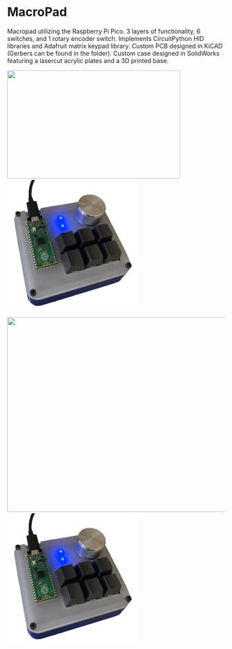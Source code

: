 # MacroPad

Macropad utilizing the Raspberry Pi Pico. 3 layers of functionality, 6 switches, and 1 rotary encoder switch. Implements CircuitPython HID libraries and Adafruit matrix keypad library. Custom PCB designed in KiCAD (Gerbers can be found in the folder). Custom case designed in SolidWorks featuring a lasercut acrylic plates and a 3D printed base. 

<p float="left">
  <img src="/Images/MacroPad360.gif" width="400" height="250"/>
  <img src="/Images/Final_Build.png" width="300" height="300"/>
</p>


<img src="/Images/MacroPad360.gif" width="800" height="450"/>

<img src="/Images/Final_Build.png" width="300" height="300"/>

